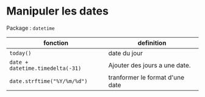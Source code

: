 # Manipuler les dates

Package : `datetime`

| fonction | definition |
|---|---|
| `today()` | date du jour |
| `date + datetime.timedelta(-31)` | Ajouter des jours a une date.|
| `date.strftime("%Y/%m/%d")` | tranformer le format d'une date |
